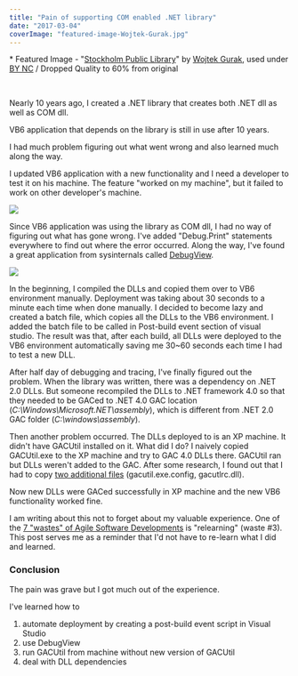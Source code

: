 ```yaml
---
title: "Pain of supporting COM enabled .NET library"
date: "2017-03-04"
coverImage: "featured-image-Wojtek-Gurak.jpg"
---
```


\* Featured Image - "[Stockholm Public Library](https://www.flickr.com/photos/wojtekgurak/5617290873/in/photolist-9yo5SD-8tuaF4-7LUp5T-chQiW-4bij9y-4Qb8dX-e1oibS-c9JibN-7R1u2K-6masys-9urLf3-7R4PS3-jGG92n-cRtGFo-8c1MDP-avzvsg-7ygCHH-Bf1yg-9u2j95-8PUw4i-qwEkDL-7ygF8D-E64e3-74BkLW-7R4HzQ-6uSYM1-avC99w-7fNVQ3-6EVajT-hM5HF3-4v5KjS-6m6iEr-8UvQ8h-7R4UW7-cRtJkJ-6vv1Xd-NytKT-7R2nNB-93WXwT-787Wt9-7xytdc-2gMjT-7xytkM-o5BQYY-7JYMRm-97NH5y-7xChWA-96DMZm-7xCi79-8QA6PP)" by [Wojtek Gurak](https://www.flickr.com/photos/wojtekgurak/), used under [BY NC](https://creativecommons.org/licenses/by-nc/2.0/) / Dropped Quality to 60% from original

 

Nearly 10 years ago, I created a .NET library that creates both .NET dll as well as COM dll.

VB6 application that depends on the library is still in use after 10 years.

I had much problem figuring out what went wrong and also learned much along the way.

I updated VB6 application with a new functionality and I need a developer to test it on his machine. The feature "worked on my machine", but it failed to work on other developer's machine.

![](https://www.slightedgecoder.com/wp-content/uploads/2017/03/DebugView.jpg)

Since VB6 application was using the library as COM dll, I had no way of figuring out what has gone wrong. I've added "Debug.Print" statements everywhere to find out where the error occurred. Along the way, I've found a great application from sysinternals called [DebugView](https://technet.microsoft.com/en-us/sysinternals/debugview.aspx).

![](https://www.slightedgecoder.com/wp-content/uploads/2017/03/Visual-Studio-2015-Post-build-event.jpg)

In the beginning, I compiled the DLLs and copied them over to VB6 environment manually. Deployment was taking about 30 seconds to a minute each time when done manually. I decided to become lazy and created a batch file, which copies all the DLLs to the VB6 environment. I added the batch file to be called in Post-build event section of visual studio. The result was that, after each build, all DLLs were deployed to the VB6 environment automatically saving me 30~60 seconds each time I had to test a new DLL.

After half day of debugging and tracing, I've finally figured out the problem. When the library was written, there was a dependency on .NET 2.0 DLLs. But someone recompiled the DLLs to .NET framework 4.0 so that they needed to be GACed to .NET 4.0 GAC location (_C:\\Windows\\Microsoft.NET\\assembly_), which is different from .NET 2.0 GAC folder (_C:\\windows\\assembly_).

Then another problem occurred. The DLLs deployed to is an XP machine. It didn't have GACUtil installed on it. What did I do? I naively copied GACUtil.exe to the XP machine and try to GAC 4.0 DLLs there. GACUtil ran but DLLs weren't added to the GAC. After some research, I found out that I had to copy [two additional files](http://blog.janjonas.net/2013-09-15/net4-gacutil_exe-does-nothing-copying-gacutil_exe-machine-server) (gacutil.exe.config, gacutlrc.dll).

Now new DLLs were GACed successfully in XP machine and the new VB6 functionality worked fine.

I am writing about this not to forget about my valuable experience. One of the [7 "wastes" of Agile Software Developments](https://www.scrumalliance.org/community/articles/2013/september/how-to-manage-the-7-wastes%E2%80%9D-of-agile-software-deve) is "relearning" (waste #3). This post serves me as a reminder that I'd not have to re-learn what I did and learned.

### Conclusion

The pain was grave but I got much out of the experience.

I've learned how to

1. automate deployment by creating a post-build event script in Visual Studio
2. use DebugView
3. run GACUtil from machine without new version of GACUtil
4. deal with DLL dependencies
